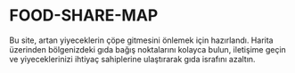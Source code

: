 # FOOD-SHARE-MAP
Bu site, artan yiyeceklerin çöpe gitmesini önlemek için hazırlandı. Harita üzerinden bölgenizdeki gıda bağış noktalarını kolayca bulun, iletişime geçin ve yiyeceklerinizi ihtiyaç sahiplerine ulaştırarak gıda israfını azaltın.

